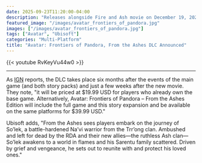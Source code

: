 ```yaml
---
date: 2025-09-23T11:20:00-04:00
description: "Releases alongside Fire and Ash movie on December 19, 2025."
featured_image: "/images/avatar_frontiers_of_pandora.jpg"
images: ["/images/avatar_frontiers_of_pandora.jpg"]
tags: ["Avatar", "Ubisoft"]
categories: "Multi-Platform"
title: "Avatar: Frontiers of Pandora, From the Ashes DLC Announced"
---
```


{{< youtube RvKeyVu44w0 >}}

---

As [IGN](https://www.ign.com/articles/avatar-frontiers-of-pandora-from-the-ashes-dlc-announced-release-timed-with-fire-and-ash-movie) reports, the DLC takes place six months after the events of the main game (and both story packs) and just a few weeks after the new movie. They note, "it will be priced at $19.99 USD for players who already own the base game. Alternatively, Avatar: Frontiers of Pandora – From the Ashes Edition will include the full game and this story expansion and be available on the same platforms for $39.99 USD."

Ubisoft adds, "From the Ashes sees players embark on the journey of So’lek, a battle-hardened Na’vi warrior from the Trr’ong clan. Ambushed and left for dead by the RDA and their new allies—the ruthless Ash clan—So’lek awakens to a world in flames and his Sarentu family scattered. Driven by grief and vengeance, he sets out to reunite with and protect his loved ones."
